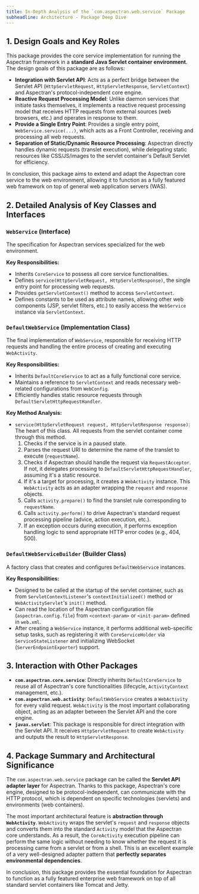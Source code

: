 ```yaml
---
title: In-Depth Analysis of the `com.aspectran.web.service` Package
subheadline: Architecture - Package Deep Dive
---
```


## 1. Design Goals and Key Roles

This package provides the core service implementation for running the Aspectran framework in a **standard Java Servlet container environment**. The design goals of this package are as follows:

-   **Integration with Servlet API**: Acts as a perfect bridge between the Servlet API (`HttpServletRequest`, `HttpServletResponse`, `ServletContext`) and Aspectran's protocol-independent core engine.
-   **Reactive Request Processing Model**: Unlike daemon services that initiate tasks themselves, it implements a reactive request processing model that receives HTTP requests from external sources (web browsers, etc.) and operates in response to them.
-   **Provide a Single Entry Point**: Provides a single entry point, `WebService.service(...)`, which acts as a Front Controller, receiving and processing all web requests.
-   **Separation of Static/Dynamic Resource Processing**: Aspectran directly handles dynamic requests (translet execution), while delegating static resources like CSS/JS/images to the servlet container's Default Servlet for efficiency.

In conclusion, this package aims to extend and adapt the Aspectran core service to the web environment, allowing it to function as a fully featured web framework on top of general web application servers (WAS).

## 2. Detailed Analysis of Key Classes and Interfaces

### `WebService` (Interface)

The specification for Aspectran services specialized for the web environment.

**Key Responsibilities:**
-   Inherits `CoreService` to possess all core service functionalities.
-   Defines `service(HttpServletRequest, HttpServletResponse)`, the single entry point for processing web requests.
-   Provides `getServletContext()` method to access `ServletContext`.
-   Defines constants to be used as attribute names, allowing other web components (JSP, servlet filters, etc.) to easily access the `WebService` instance via `ServletContext`.

### `DefaultWebService` (Implementation Class)

The final implementation of `WebService`, responsible for receiving HTTP requests and handling the entire process of creating and executing `WebActivity`.

**Key Responsibilities:**
-   Inherits `DefaultCoreService` to act as a fully functional core service.
-   Maintains a reference to `ServletContext` and reads necessary web-related configurations from `WebConfig`.
-   Efficiently handles static resource requests through `DefaultServletHttpRequestHandler`.

**Key Method Analysis:**
-   `service(HttpServletRequest request, HttpServletResponse response)`: The heart of this class. All requests from the servlet container come through this method.
    1.  Checks if the service is in a paused state.
    2.  Parses the request URI to determine the name of the translet to execute (`requestName`).
    3.  Checks if Aspectran should handle the request via `RequestAcceptor`. If not, it delegates processing to `DefaultServletHttpRequestHandler`, assuming it's a static resource.
    4.  If it's a target for processing, it creates a `WebActivity` instance. This `WebActivity` acts as an adapter wrapping the `request` and `response` objects.
    5.  Calls `activity.prepare()` to find the translet rule corresponding to `requestName`.
    6.  Calls `activity.perform()` to drive Aspectran's standard request processing pipeline (advice, action execution, etc.).
    7.  If an exception occurs during execution, it performs exception handling logic to send appropriate HTTP error codes (e.g., 404, 500).

### `DefaultWebServiceBuilder` (Builder Class)

A factory class that creates and configures `DefaultWebService` instances.

**Key Responsibilities:**
-   Designed to be called at the startup of the servlet container, such as from `ServletContextListener`'s `contextInitialized()` method or `WebActivityServlet`'s `init()` method.
-   Can read the location of the Aspectran configuration file (`aspectran.config.file`) from `<context-param>` or `<init-param>` defined in `web.xml`.
-   After creating a `WebService` instance, it performs additional web-specific setup tasks, such as registering it with `CoreServiceHolder` via `ServiceStateListener` and initializing WebSocket (`ServerEndpointExporter`) support.

## 3. Interaction with Other Packages

-   **`com.aspectran.core.service`**: Directly inherits `DefaultCoreService` to reuse all of Aspectran's core functionalities (lifecycle, `ActivityContext` management, etc.).
-   **`com.aspectran.web.activity`**: `DefaultWebService` creates a `WebActivity` for every valid request. `WebActivity` is the most important collaborating object, acting as an adapter between the Servlet API and the core engine.
-   **`javax.servlet`**: This package is responsible for direct integration with the Servlet API. It receives `HttpServletRequest` to create `WebActivity` and outputs the result to `HttpServletResponse`.

## 4. Package Summary and Architectural Significance

The `com.aspectran.web.service` package can be called the **Servlet API adapter layer** for Aspectran. Thanks to this package, Aspectran's core engine, designed to be protocol-independent, can communicate with the HTTP protocol, which is dependent on specific technologies (servlets) and environments (web containers).

The most important architectural feature is **abstraction through `WebActivity`**. `WebActivity` wraps the servlet's `request` and `response` objects and converts them into the standard `Activity` model that the Aspectran core understands. As a result, the `CoreActivity` execution pipeline can perform the same logic without needing to know whether the request it is processing came from a servlet or from a shell. This is an excellent example of a very well-designed adapter pattern that **perfectly separates environmental dependencies**.

In conclusion, this package provides the essential foundation for Aspectran to function as a fully featured enterprise web framework on top of all standard servlet containers like Tomcat and Jetty.
